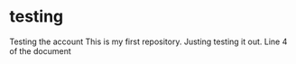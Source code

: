 # testing
Testing the account
This is my first repository. Justing testing it out. 
Line 4 of the document
